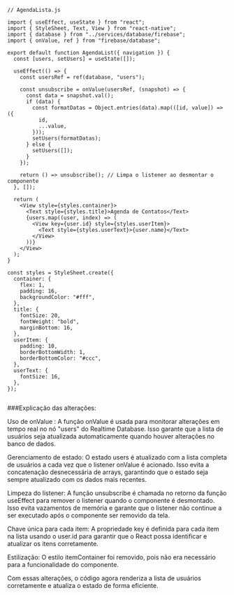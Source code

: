 
```
// AgendaLista.js

import { useEffect, useState } from "react";
import { StyleSheet, Text, View } from "react-native";
import { database } from "../services/database/firebase";
import { onValue, ref } from "firebase/database";

export default function AgendaList({ navigation }) {
  const [users, setUsers] = useState([]);

  useEffect(() => {
    const usersRef = ref(database, "users");

    const unsubscribe = onValue(usersRef, (snapshot) => {
      const data = snapshot.val();
      if (data) {
        const formatDatas = Object.entries(data).map(([id, value]) => ({
          id,
          ...value,
        }));
        setUsers(formatDatas);
      } else {
        setUsers([]);
      }
    });

    return () => unsubscribe(); // Limpa o listener ao desmontar o componente
  }, []);

  return (
    <View style={styles.container}>
      <Text style={styles.title}>Agenda de Contatos</Text>
      {users.map((user, index) => (
        <View key={user.id} style={styles.userItem}>
          <Text style={styles.userText}>{user.name}</Text>
        </View>
      ))}
    </View>
  );
}

const styles = StyleSheet.create({
  container: {
    flex: 1,
    padding: 16,
    backgroundColor: "#fff",
  },
  title: {
    fontSize: 20,
    fontWeight: "bold",
    marginBottom: 16,
  },
  userItem: {
    padding: 10,
    borderBottomWidth: 1,
    borderBottomColor: "#ccc",
  },
  userText: {
    fontSize: 16,
  },
});


```


###Explicação das alterações:

Uso de onValue : A função onValue é usada para monitorar alterações em tempo real no nó "users" do Realtime Database. Isso garante que a lista de usuários seja atualizada automaticamente quando houver alterações no banco de dados.

Gerenciamento de estado: O estado users é atualizado com a lista completa de usuários a cada vez que o listener onValue é acionado. Isso evita a concatenação desnecessária de arrays, garantindo que o estado seja sempre atualizado com os dados mais recentes.

Limpeza do listener: A função unsubscribe é chamada no retorno da função useEffect para remover o listener quando o componente é desmontado. Isso evita vazamentos de memória e garante que o listener não continue a ser executado após o componente ser removido da tela.

Chave única para cada item: A propriedade key é definida para cada item na lista usando o user.id para garantir que o React possa identificar e atualizar os itens corretamente.

Estilização: O estilo itemContainer foi removido, pois não era necessário para a funcionalidade do componente.

Com essas alterações, o código agora renderiza a lista de usuários corretamente e atualiza o estado de forma eficiente.